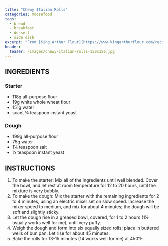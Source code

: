 ```yaml
---
title: "Chewy Italian Rolls"
categories: moosefood
tags: 
  - bread
  - breakfast
  - dessert
  - side dish
excerpt: "From [King Arthur Flour](https://www.kingarthurflour.com/recipes/chewy-italian-rolls-recipe). I make two-thirds of the original recipe (amounts given below), form into 6 buns after the first rise, and bake in the King Arthur hamburger bun pan for 14 minutes at 450°F."
header:
  teaser: /images/chewy-italian-rolls-150x150.jpg
---
```


## INGREDIENTS

### Starter
* 118g all-purpose flour
* 19g white whole wheat flour
* 151g water
* scant ⅛ teaspoon instant yeast

### Dough
* 199g all-purpose flour
* 75g water
* 1¼ teaspoon salt
* ⅓ teaspoon instant yeast

## INSTRUCTIONS
1. To make the starter: Mix all of the ingredients until well blended. Cover the bowl, and let rest at room temperature for 12 to 20 hours, until the mixture is very bubbly.
2. To make the dough: Mix the starter with the remaining ingredients for 2 to 4 minutes, using an electric mixer set on slow speed. Increase the mixer speed to medium, and mix for about 4 minutes; the dough will be soft and slightly sticky.
3. Let the dough rise in a greased bowl, covered, for 1 to 2 hours (1½ usually works well for me), until very puffy.
4. Weigh the dough and form into six equally sized rolls; place in buttered wells of bun pan. Let rise for about 45 minutes.
5. Bake the rolls for 13-15 minutes (14 works well for me) at 450°F.
